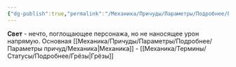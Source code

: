 ```yaml
---
{"dg-publish":true,"permalink":"/Механика/Причуды/Параметры/Подробнее/Группы причуд/Группа - Свет/","noteIcon":"","created":"2025-08-21T13:47:53.196+03:00","updated":"2025-09-04T07:57:43.340+03:00"}
---
```




**Свет** - нечто, поглощающее персонажа, но не наносящее урон напрямую. Основная [[Механика/Причуды/Параметры/Подробнее/Параметры причуд/Механика\|Механика]] - [[Механика/Термины/Статусы/Подробнее/Грёзы\|Грёзы]]
